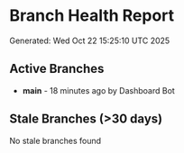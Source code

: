 # Branch Health Report
Generated: Wed Oct 22 15:25:10 UTC 2025

## Active Branches
- **main** - 18 minutes ago by Dashboard Bot

## Stale Branches (>30 days)
No stale branches found
